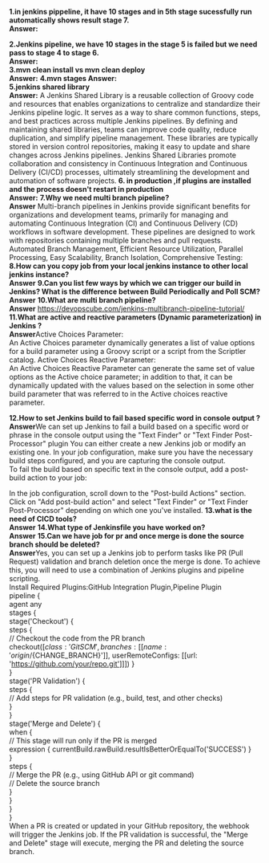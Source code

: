 **1.in jenkins pippeline, it have 10 stages and in 5th stage sucessfully run automatically shows result stage 7.     
Answer:**     

**2.Jenkins pipeline, we have 10 stages in the stage 5 is failed but we need pass to stage 4 to stage 6.   
Answer:**   
**3.mvn clean install vs mvn clean deploy   
Answer:**
**4.mvn stages
Answer:**    
**5.jenkins shared library   
Answer:** A Jenkins Shared Library is a reusable collection of Groovy code and resources that enables organizations to centralize and standardize their Jenkins pipeline logic. It serves as a way to share common functions, steps, and best practices across multiple Jenkins pipelines. By defining and maintaining shared libraries, teams can improve code quality, reduce duplication, and simplify pipeline management. These libraries are typically stored in version control repositories, making it easy to update and share changes across Jenkins pipelines. Jenkins Shared Libraries promote collaboration and consistency in Continuous Integration and Continuous Delivery (CI/CD) processes, ultimately streamlining the development and automation of software projects.
**6. in production ,if plugins are installed and the process doesn't restart in production   
Answer:**
**7.Why we need multi branch pipeline?    
Answer**    Multi-branch pipelines in Jenkins provide significant benefits for organizations and development teams, primarily for managing and automating Continuous Integration (CI) and Continuous Delivery (CD) workflows in software development. These pipelines are designed to work with repositories containing multiple branches and pull requests.    
Automated Branch Management,    Efficient Resource Utilization,    Parallel Processing,    Easy Scalability,    Branch Isolation,    Comprehensive Testing: 
**8.How can you copy job from your local jenkins instance to other local jenkins instance?   
Answer**
**9.Can you list few ways by which we can trigger our build in Jenkins? What is the difference between Build Periodically and Poll SCM?   
Answer**
**10.What are multi branch pipeline?   
Answer** https://devopscube.com/jenkins-multibranch-pipeline-tutorial/     
**11.What are active and reactive parameters (Dynamic parameterization) in Jenkins ?   
Answer**Active Choices Parameter:    
An Active Choices parameter dynamically generates a list of value options for a build parameter using a Groovy script or a script from the Scriptler catalog.
Active Choices Reactive Parameter:    
An Active Choices Reactive Parameter can generate the same set of value options as the Active choice parameter; in addition to that, it can be dynamically updated with the values based on the selection in some other build parameter that was referred to in the Active choices reactive parameter.

**12.How to set Jenkins build to fail based specific word in console output ?   
Answer**We can set up Jenkins to fail a build based on a specific word or phrase in the console output using the "Text Finder" or "Text Finder Post-Processor" plugin    You can either create a new Jenkins job or modify an existing one. In your job configuration, make sure you have the necessary build steps configured, and you are capturing the console output.    
To fail the build based on specific text in the console output, add a post-build action to your job:

In the job configuration, scroll down to the "Post-build Actions" section.
Click on "Add post-build action" and select "Text Finder" or "Text Finder Post-Processor" depending on which one you've installed.
**13.what is the need of CICD tools?   
Answer**
**14.What type of Jenkinsfile you have worked on?   
Answer**
**15.Can we have job for pr and once merge is done the source branch should be deleted?   
Answer**Yes, you can set up a Jenkins job to perform tasks like PR (Pull Request) validation and branch deletion once the merge is done. To achieve this, you will need to use a combination of Jenkins plugins and pipeline scripting.    
Install Required Plugins:GitHub Integration Plugin,Pipeline Plugin   
pipeline {    
    agent any    
    stages {    
        stage('Checkout') {    
            steps {    
                // Checkout the code from the PR branch    
                checkout([$class: 'GitSCM', branches: [[name: 'origin/${CHANGE_BRANCH}']], userRemoteConfigs: [[url: 'https://github.com/your/repo.git']]])
            }    
        }    
        stage('PR Validation') {    
            steps {    
                // Add steps for PR validation (e.g., build, test, and other checks)    
            }    
        }    
        stage('Merge and Delete') {    
            when {    
                // This stage will run only if the PR is merged    
                expression { currentBuild.rawBuild.resultIsBetterOrEqualTo('SUCCESS') }    
            }    
            steps {    
                // Merge the PR (e.g., using GitHub API or git command)    
                // Delete the source branch    
            }    
        }    
    }    
}    
When a PR is created or updated in your GitHub repository, the webhook will trigger the Jenkins job. If the PR validation is successful, the "Merge and Delete" stage will execute, merging the PR and deleting the source branch.  
